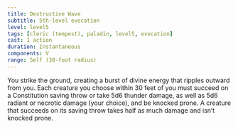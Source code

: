 ```yaml
---
title: Destructive Wave
subtitle: 5th-level evocation
level: level5
tags: [cleric (tempest), paladin, level5, evocation]
cast: 1 action
duration: Instantaneous
components: V
range: Self (30-foot radius)
---
```

You strike the ground, creating a burst of divine energy that ripples outward from you. Each creature you choose within 30 feet of you must succeed on a Constitution saving throw or take 5d6 thunder damage, as well as 5d6 radiant or necrotic damage (your choice), and be knocked prone. A creature that succeeds on its saving throw takes half as much damage and isn’t knocked prone.